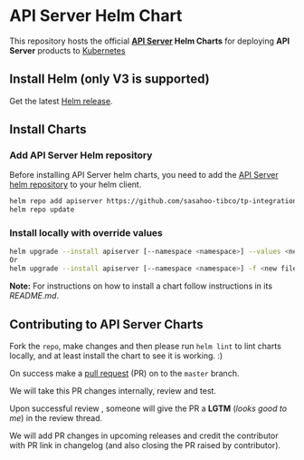 # API Server Helm Chart

This repository hosts the official **[API Server](https://github.com/sasahoo-tibco/tp-integration/tree/main/helm/charts/apiserver) Helm Charts** for deploying **API Server** products to [Kubernetes](https://kubernetes.io/)

## Install Helm (only V3 is supported)

Get the latest [Helm release](https://github.com/helm/helm#install).

## Install Charts

### Add API Server Helm repository

Before installing API Server helm charts, you need to add the [API Server helm repository](https://github.com/sasahoo-tibco/tp-integration/tree/main/helm/charts/apiserver) to your helm client.

```bash
helm repo add apiserver https://github.com/sasahoo-tibco/tp-integration/tree/main/helm/charts/apiserver
helm repo update
```
### Install locally with override values

```bash
helm upgrade --install apiserver [--namespace <namespace>] --values <new file name>.yaml
Or
helm upgrade --install apiserver [--namespace <namespace>] -f <new file name>.yaml
```

**Note:** For instructions on how to install a chart follow instructions in its _README.md_.

## Contributing to API Server Charts

Fork the `repo`, make changes and then please run `helm lint` to lint charts locally, and at least install the chart to see it is working. :)

On success make a [pull request](https://help.github.com/articles/using-pull-requests) (PR) on to the `master` branch.

We will take this PR changes internally, review and test.

Upon successful review , someone will give the PR a __LGTM__ (_looks good to me_) in the review thread.

We will add PR changes in upcoming releases and credit the contributor with PR link in changelog (and also closing the PR raised by contributor).


